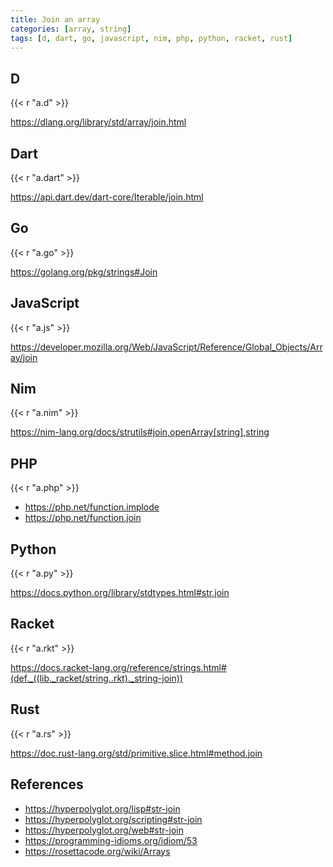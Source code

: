 ```yaml
---
title: Join an array
categories: [array, string]
tags: [d, dart, go, javascript, nim, php, python, racket, rust]
---
```


## D

{{< r "a.d" >}}

<https://dlang.org/library/std/array/join.html>

## Dart

{{< r "a.dart" >}}

<https://api.dart.dev/dart-core/Iterable/join.html>

## Go

{{< r "a.go" >}}

<https://golang.org/pkg/strings#Join>

## JavaScript

{{< r "a.js" >}}

<https://developer.mozilla.org/Web/JavaScript/Reference/Global_Objects/Array/join>

## Nim

{{< r "a.nim" >}}

<https://nim-lang.org/docs/strutils#join,openArray[string],string>

## PHP

{{< r "a.php" >}}

- <https://php.net/function.implode>
- <https://php.net/function.join>

## Python

{{< r "a.py" >}}

<https://docs.python.org/library/stdtypes.html#str.join>

## Racket

{{< r "a.rkt" >}}

<https://docs.racket-lang.org/reference/strings.html#(def._((lib._racket/string..rkt)._string-join))>

## Rust

{{< r "a.rs" >}}

<https://doc.rust-lang.org/std/primitive.slice.html#method.join>

## References

- <https://hyperpolyglot.org/lisp#str-join>
- <https://hyperpolyglot.org/scripting#str-join>
- <https://hyperpolyglot.org/web#str-join>
- <https://programming-idioms.org/idiom/53>
- <https://rosettacode.org/wiki/Arrays>
